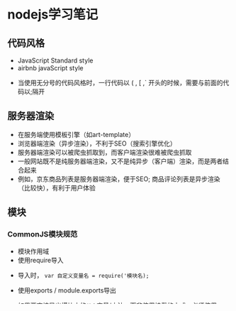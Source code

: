 # nodejs学习笔记

## 代码风格

- JavaScript Standard style
- airbnb javaScript style
+ 当使用无分号的代码风格时，一行代码以 ( , [ ,` 开头的时候，需要与前面的代码以;隔开

## 服务器渲染

- 在服务端使用模板引擎（如art-template）
- 浏览器端渲染（异步渲染），不利于SEO（搜索引擎优化）
- 服务器端渲染可以被爬虫抓取到，而客户端渲染很难被爬虫抓取
- 一般网站既不是纯服务器端渲染，又不是纯异步（客户端）渲染，而是两者结合起来
- 例如，京东商品列表是服务器端渲染，便于SEO; 商品评论列表是异步渲染（比较快），有利于用户体验

## 模块

### CommonJS模块规范

+ 模块作用域
+ 使用require导入
* 导入时， `var 自定义变量名 = require('模块名);`
+ 使用exports / module.exports导出 
* 如果要直接导出模块中的`单个`变量/方法，而非使用挂载的方式，必须使用`module.exports = 自定义变量名`，不能使用export
* 导出多个成员：
``` JavaScript
exports.a = 123;
exports.b = "hello"
exports.c = function () {
    console.log("ccc");
}
exports.d = {
    name: "alex"
}
```
或者
``` JavaScript
module.exports = {
    add: function(x,y) {
        return x + y;
    },
    d: {
        name: 'alex'
    }
}
```
+ 原理解析 `最终return的是module.exports`
``` JavaScript
// 模块中默认有一句： exports = module.exports
console.log(exports === module.exports); // true

export.foo = "bar"
// 等价于
module.exports.foo = "bar"
```
### 模块分类

- 核心模块：本质也是文件，只不过已经被编译成二进制文件，通过`require('模块标识符')`进行加载即可。
+ fs
+ http
+ url
+ path

- 第三方模块：必须手动install，通过`require('包名')`加载。（找到对用包的package.json中的main属性；如果没有的话，该文件夹下的index.js会默认使用）
+ 我们的项目有且只有一个node_modules, 放在`项目根目录`。项目的所有子目录中的文件都可以使用。
+ art-template

- 自定义的模块

### 模块加载
- 优先从缓存中加载，如果在之前加载的模块a中加载过了模块b，则不会重复加载，只从中拿到exports导出的接口对象。
- 核心模块
- 路径形式的自定义模块
- 第三方模块(找node_modules中相应的文件夹，如果同一级的没找到，就一级一级地向外查找，直到磁盘根目录)


## 淘宝镜像

- 安装（之后使用cnpm代替npm）
```Shell
npm i --global cnpm
```
- 不安装，只配置（之后使用npm即可）
npm config set register [url]
+ 淘宝：https://registry.npm.taobao.org
+ 国外：http://registry.npmjs.org

- 查看配置信息
npm config list


